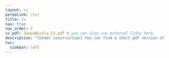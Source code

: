 ```yaml
---
layout: cv
permalink: /cv/
title: cv
nav: true
nav_order: 2
cv_pdf: ZaupaNicola_CV.pdf # you can also use external links here
description: "[Under construction] You can find a short pdf version of the CV on the top right of the page."
toc:
  sidebar: left
---
```

